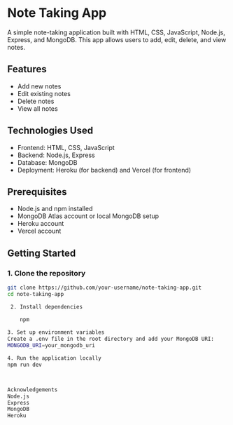 # Note Taking App

A simple note-taking application built with HTML, CSS, JavaScript, Node.js, Express, and MongoDB. This app allows users to add, edit, delete, and view notes.

## Features

- Add new notes
- Edit existing notes
- Delete notes
- View all notes

## Technologies Used

- Frontend: HTML, CSS, JavaScript
- Backend: Node.js, Express
- Database: MongoDB
- Deployment: Heroku (for backend) and Vercel (for frontend)

## Prerequisites

- Node.js and npm installed
- MongoDB Atlas account or local MongoDB setup
- Heroku account
- Vercel account

## Getting Started

### 1. Clone the repository

```bash
git clone https://github.com/your-username/note-taking-app.git
cd note-taking-app

 2. Install dependencies

    npm 
    
3. Set up environment variables
Create a .env file in the root directory and add your MongoDB URI:
MONGODB_URI=your_mongodb_uri

4. Run the application locally
npm run dev



Acknowledgements
Node.js
Express
MongoDB
Heroku